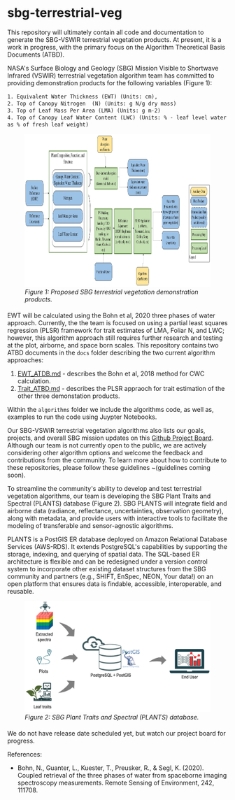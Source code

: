 # sbg-terrestrial-veg

This repository will ultimately contain all code and documentation to generate the SBG-VSWIR terrestrial vegetation products. At present, it is a work in progress, with the primary focus on the Algorithm Theoretical Basis Documents (ATBD). 

NASA's Surface Biology and Geology (SBG) Mission Visible to Shortwave Infrared (VSWIR) terrestrial vegetation algorithm team has committed to providing demonstration products for the following variables (Figure 1):

    1. Equivalent Water Thickness (EWT) (Units: cm), 
    2. Top of Canopy Nitrogen  (N) (Units: g N/g dry mass) 
    3. Top of Leaf Mass Per Area (LMA) (Units: g m-2)
    4. Top of Canopy Leaf Water Content (LWC) (Units: % - leaf level water as % of fresh leaf weight)

<figure>
    <img src="docs/figs/readme_veg_diagram.jpeg" alt="Figure 1: Proposed demonstration products for SBG" width="800" height = "350">
    <figcaption style="font-style: italic; margin-bottom: 20px;">Figure 1: Proposed SBG terrestrial vegetation demonstration products. </figcaption>
</figure>



EWT will be calculated using the Bohn et al, 2020 three phases of water approach. Currently, the the team is focused on using a partial least squares regression (PLSR) framework for trait estimates of LMA, Foliar N, and LWC; however, this algorithm approach still requires further research and testing at the plot, airborne, and space born scales. 
This repository contains two ATBD documents in the `docs` folder describing the two current algorithm approaches:

1) [EWT_ATDB.md](docs/EWT_ATBD.md) - describes the Bohn et al, 2018 method for CWC calculation. 
2) [Trait_ATBD.md](docs/Trait_ATBD.md) - describes the PLSR appraoch for trait estimation of the other three demonstation products. 

Within the `algorithms` folder we include the algorithms code, as well as, examples to run the code using Juypter Notebooks. 

Our SBG-VSWIR terrestrial vegetation algorithms also lists our goals, projects, and overall SBG mission updates on this [Github Project Board](https://github.com/orgs/sbg-vswir/projects/2/views/2). Although our team is not currently open to the public, we are actively considering other algorithm options and welcome the feedback and contributions from the community. To learn more about how to contribute to these repositories, please follow these guidelines ~(guidelines coming soon).

To streamline the community's ability to develop and test terrestrial vegetation algorithms, our team is developing the SBG Plant Traits and Spectral (PLANTS) database (Figure 2). SBG PLANTS will integrate field and airborne data (radiance, reflectance, uncertainties, observation geometry), along with metadata, and provide users with interactive tools to facilitate the modeling of transferable and sensor-agnostic algorithms.

PLANTS is a PostGIS ER database deployed on Amazon Relational Database Services (AWS-RDS). It extends PostgreSQL's capabilities by supporting the storage, indexing, and querying of spatial data. The SQL-based ER architecture is flexible and can be redesigned under a version control system to incorporate other existing dataset structures from the SBG community and partners (e.g., SHIFT, EnSpec, NEON, Your data!) on an open platform that ensures data is findable, accessible, interoperable, and reusable. 

<figure>
    <img src="docs/figs/PLANTS_database.png" alt="Figure 2: Plants database" width="500">
    <figcaption style="font-style: italic; margin-bottom: 20px;">Figure 2: SBG Plant Traits and Spectral (PLANTS) database. </figcaption>
</figure> 

We do not have release date scheduled yet, but watch our project board for progress. 


References:
   * Bohn, N., Guanter, L., Kuester, T., Preusker, R., & Segl, K. (2020). Coupled retrieval of the three phases of water from spaceborne imaging spectroscopy measurements. Remote Sensing of Environment, 242, 111708.



